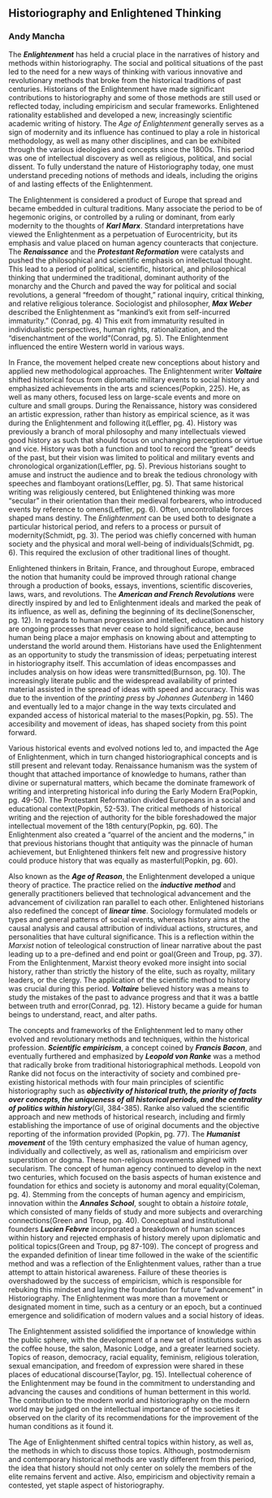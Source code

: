 ## Historiography and Enlightened Thinking

### Andy Mancha

   The **_Enlightenment_** has held a crucial place in the narratives of history and methods within historiography. The social and political situations of the past led to the need for a new ways of thinking with various innovative and revolutionary methods that broke from the historical traditions of past centuries. Historians of the Enlightenment have made significant contributions to historiography and some of those methods are still used or reflected today, including empiricism and secular frameworks. Enlightened rationality established and developed a new, increasingly scientific academic writing of history. The *Age of Enlightenment* generally serves as a sign of modernity and its influence has continued to play a role in historical methodology, as well as many other disciplines, and can be exhibited through the various ideologies and concepts since the 1800s. This period was one of intellectual discovery as well as religious, political, and social dissent. To fully understand the nature of Historiography today, one must understand preceding notions of methods and ideals, including the origins of and lasting effects of the Enlightenment. 
   
 
   The Enlightenment is considered a product of Europe that spread and became embedded in cultural traditions. Many associate the period to be of hegemonic origins, or controlled by a ruling or dominant, from early modernity to the thoughts of **_Karl Marx_**. Standard interpretations have viewed the Enlightenment as a perpetuation of Eurocentricity, but its emphasis and value placed on human agency counteracts that conjecture. The **_Renaissance_** and the **_Protestant Reformation_** were catalysts and pushed the philosophical and scientific emphasis on intellectual thought. This lead to a period of political, scientific, historical, and philosophical thinking that undermined the traditional, dominant authority of the monarchy and the Church and paved the way for political and social revolutions, a general “freedom of thought,” rational inquiry, critical thinking, and relative religious tolerance. Sociologist and philosopher, **_Max Weber_** described the Enlightenment as “mankind’s exit from self-incurred immaturity.” (Conrad, pg. 4) This exit from immaturity resulted in individualistic perspectives, human rights, rationalization, and the “disenchantment of the world”(Conrad, pg. 5). The Enlightenment influenced the entire Western world in various ways.

  
  In France, the movement helped create new conceptions about history and applied new methodological approaches. The Enlightenment writer **_Voltaire_** shifted historical focus from diplomatic military events to social history and emphasized achievements in the arts and sciences(Popkin, 225). He, as well as many others, focused less on large-scale events and more on culture and small groups. During the Renaissance, history was considered an artistic expression, rather than history as empirical science, as it was during the Enlightenment and following it(Leffler, pg. 4). History was previously a branch of moral philosophy and many intellectuals viewed good history as such that should focus on unchanging perceptions or virtue and vice.  History was both a function and tool to record the “great” deeds of the past, but their vision was limited to political and military events and chronological organization(Leffler, pg. 5). Previous historians sought to amuse and instruct the audience and to break the tedious chronology with speeches and flamboyant orations(Leffler, pg. 5). That same historical writing was religiously centered, but Enlightened thinking was more “secular” in their orientation than their medieval forbearers, who introduced events by reference to omens(Leffler, pg. 6). Often, uncontrollable forces shaped mans destiny. The *Enlightenment* can be used both to designate a particular historical period, and refers to a process or pursuit of modernity(Schmidt, pg. 3). The period was chiefly concerned with human society and the physical and moral well-being of individuals(Schmidt, pg. 6). This required the exclusion of other traditional lines of thought.

   
   Enlightened thinkers in Britain, France, and throughout Europe, embraced the notion that humanity could be improved through rational change through a production of books, essays, inventions, scientific discoveries, laws, wars, and revolutions. The **_American and French Revolutions_** were directly inspired by and led to Enlightenment ideals and marked the peak of its influence, as well as, defining the beginning of its decline(Sonenscher, pg. 12). In regards to human progression and intellect, education and history are ongoing processes that never cease to hold significance, because human being place a major emphasis on knowing about and attempting to understand the world around them. Historians have used the Enlightenment as an opportunity to study the transmission of ideas; perpetuating interest in historiography itself. This accumlation of ideas encompasses and includes analysis on how ideas were transmitted(Burnson, pg. 10). The increasingly literate public and the widespread availability of printed material assisted in the spread of ideas with speed and accuracy. This was due to the invention of the *printing press* by *Johannes Gutenberg* in 1460 and eventually led to a major change in the way texts circulated and expanded access of historical material to the mases(Popkin, pg. 55). The accesibility and movement of ideas, has shaped society from this point forward.

  
  Various historical events and evolved notions led to, and impacted the Age of Enlightenment, which in turn changed historiographical concepts and is still present and relevant today. Renaissance humanism was the system of thought that attached importance of knowledge to humans, rather than divine or supernatural matters, which became the dominate framework of writing and interpreting historical info during the Early Modern Era(Popkin, pg. 49-50). The Protestant Reformation divided Europeans in a social and educational context(Popkin, 52-53). The critical methods of historical writing and the rejection of authority for the bible foreshadowed the major intellectual movement of the 18th century(Popkin, pg. 60). The Enlightenment also created a “quarrel of the ancient and the moderns,” in that previous historians thought that antiquity was the pinnacle of human achievement, but Enlightened thinkers felt new and progressive history could produce history that was equally as masterful(Popkin, pg. 60).

  
  Also known as the **_Age of Reason_**, the Enlightenment developed a unique theory of practice. The practice relied on the **_inductive method_** and generally practitioners believed that technological advancement and the advancement of civilization ran parallel to each other. Enlightened historians also redefined the concept of **_linear time_**. Sociology formulated models or types and general patterns of social events, whereas history aims at the causal analysis and causal attribution of individual actions, structures, and personalities that have cultural significance. This is a reflection within the *Marxist* notion of teleological construction of linear narrative about the past leading up to a pre-defined and end point or goal(Green and Troup, pg. 37). From the Enlightenment, Marxist theory evoked more insight into social history, rather than strictly the history of the elite, such as royalty, military leaders, or the clergy. The application of the scientific method to history was crucial during this period. **_Voltaire_** believed history was a means to study the mistakes of the past to advance progress and that it was a battle between truth and error(Conrad, pg. 12). History became a guide for human beings to understand, react, and alter paths.

   
   The concepts and frameworks of the Enlightenment led to many other evolved and revolutionary methods and techniques, within the historical profession. **_Scientific empiricism_**, a concept coined by **_Francis Bacon_**, and eventually furthered and emphasized by **_Leopold von Ranke_** was a method that radically broke from traditional historiographical methods. Leopold von Ranke did not focus on the interactivity of society and combined pre-existing historical methods with four main principles of scientific historiography such as **_objectivity of historical truth, the priority of facts over concepts, the uniqueness of all historical periods, and the centrality of politics within history_**(Gil, 384-385). Ranke also valued the scientific approach and new methods of historical research, including and firmly establishing the importance of use of original documents and the objective reporting of the information provided (Popkin, pg. 77). The **_Humanist movement_** of the 19th century emphasized the value of human agency, individually and collectively, as well as, rationalism and empiricism over superstition or dogma. These non-religious movements aligned with secularism. The concept of human agency continued to develop in the next two centuries, which focused on the basis aspects of human existence and foundation for ethics and society is autonomy and moral equality(Coleman, pg. 4). Stemming from the concepts of human agency and empiricism, innovation within the **_Annales School_**, sought to obtain a *histoire totale*, which consisted of many fields of study and more subjects and overarching connections(Green and Troup, pg. 40). Conceptual and institutional founders **_Lucien Febvre_** incorporated a breakdown of human sciences within history and rejected emphasis of history merely upon diplomatic and political topics(Green and Troup, pg 87-109). The concept of progress and the expanded definition of linear time followed in the wake of the scientific method and was a reflection of the Enlightenment values, rather than a true attempt to attain historical awareness. Failure of these theories is overshadowed by the success of empiricism, which is responsible for rebuking this mindset and laying the foundation for future “advancement” in Historiography. The Enlightenment was more than a movement or designated moment in time, such as a century or an epoch, but a continued emergence and solidification of modern values and a social history of ideas. 

   
   The Enlightenment assisted solidified the importance of knowledge within the public sphere, with the development of a new set of institutions such as the coffee house, the salon, Masonic Lodge, and a greater learned society. Topics of reason, democracy, racial equality, feminism, religious toleration, sexual emancipation, and freedom of expression were shared in these places of educational discourse(Taylor, pg. 15). Intellectual coherence of the Enlightenment may be found in the commitment to understanding and advancing the causes and conditions of human betterment in this world. The contribution to the modern world and historiography on the modern world may be judged on the intellectual importance of the societies it observed on the clarity of its recommendations for the improvement of the human conditions as it found it. 

  
  The Age of Enlightenment shifted central topics within history, as well as, the methods in which to discuss those topics. Although, postmodernism and contemporary historical methods are vastly different from this period, the idea that history should not only center on solely the members of the elite remains fervent and active. Also, empiricism and objectivity remain a contested, yet staple aspect of historiography. 
